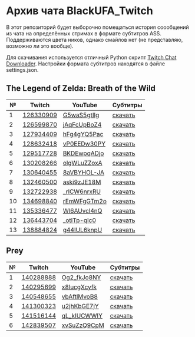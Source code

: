 # Архив чата BlackUFA_Twitch

В этот репозиторий будет выборочно помещаться история соообщений из чата на определённых стримах в формате субтитров ASS. Поддерживаются цвета ников, однако смайлов нет (не представляю, возможно ли это вообще).

Для скачивания используется отличный Python скрипт [Twitch Chat Downloader](https://github.com/PetterKraabol/Twitch-Chat-Downloader). Настройки формата субтитров находятся в файле settings.json.

## The Legend of Zelda: Breath of the Wild

| № | Twitch | YouTube | Субтитры |
| --- | --- | --- | --- |
| 1 | [126330909](https://www.twitch.tv/videos/126330909) | [G5waS5gtIlg](https://www.youtube.com/watch?v=G5waS5gtIlg) | [скачать](chats/v126330909.ass) |
| 2 | [126599870](https://www.twitch.tv/videos/126599870) | [jAqFcUpBoZ4](https://www.youtube.com/watch?v=jAqFcUpBoZ4) | [скачать](chats/v126599870.ass) |
| 3 | [127934409](https://www.twitch.tv/videos/127934409) | [hFg4gYQ5Pac](https://www.youtube.com/watch?v=hFg4gYQ5Pac) | [скачать](chats/v127934409.ass) |
| 4 | [128632418](https://www.twitch.tv/videos/128632418) | [vP0EEDw30PY](https://www.youtube.com/watch?v=vP0EEDw30PY) | [скачать](chats/v128632418.ass) |
| 5 | [129517728](https://www.twitch.tv/videos/129517728) | [BKDEwpqADjo](https://www.youtube.com/watch?v=BKDEwpqADjo) | [скачать](chats/v129517728.ass) |
| 6 | [130208266](https://www.twitch.tv/videos/130208266) | [olgWLuZZoxA](https://www.youtube.com/watch?v=olgWLuZZoxA) | [скачать](chats/v130208266.ass) |
| 7 | [130640455](https://www.twitch.tv/videos/130640455) | [8aVBYHOL-JA](https://www.youtube.com/watch?v=8aVBYHOL-JA) | [скачать](chats/v130640455.ass) |
| 8 | [132460500](https://www.twitch.tv/videos/132460500) | [aski9zJE18M](https://www.youtube.com/watch?v=aski9zJE18M) | [скачать](chats/v132460500.ass) |
| 9 | [132722938](https://www.twitch.tv/videos/132722938) | [_rlCW6nrxRU](https://www.youtube.com/watch?v=_rlCW6nrxRU) | [скачать](chats/v132722938.ass) |
| 10 | [134698840](https://www.twitch.tv/videos/134698840) | [rEmWFgGTm2o](https://www.youtube.com/watch?v=rEmWFgGTm2o) | [скачать](chats/v134698840.ass) |
| 11 | [135336477](https://www.twitch.tv/videos/135336477) | [Wl6AUvcl4nQ](https://www.youtube.com/watch?v=Wl6AUvcl4nQ) | [скачать](chats/v135336477.ass) |
| 12 | [136443704](https://www.twitch.tv/videos/136443704) | [_otITp-qIc0](https://www.youtube.com/watch?v=_otITp-qIc0) | [скачать](chats/v136443704.ass) |
| 13 | [138884824](https://www.twitch.tv/videos/138884824) | [g44IUL6knpU](https://www.youtube.com/watch?v=g44IUL6knpU) | [скачать](chats/v138884824.ass) |

## Prey

| № | Twitch | YouTube | Субтитры |
| --- | --- | --- | --- |
| 1 | [140288888](https://www.twitch.tv/videos/140288888) | [Og2_fkJo8NY](https://www.youtube.com/watch?v=Og2_fkJo8NY) | [скачать](chats/v140288888.ass) |
| 2 | [140295699](https://www.twitch.tv/videos/140295699) | [x8lucgXcyfk](https://www.youtube.com/watch?v=x8lucgXcyfk) | [скачать](chats/v140295699.ass) |
| 3 | [140548655](https://www.twitch.tv/videos/140548655) | [vbAftlMvoB8](https://www.youtube.com/watch?v=vbAftlMvoB8) | [скачать](chats/v140548655.ass) |
| 4 | [141300323](https://www.twitch.tv/videos/141300323) | [u2jhKbGE7jY](https://www.youtube.com/watch?v=u2jhKbGE7jY) | [скачать](chats/v141300323.ass) |
| 5 | [141516144](https://www.twitch.tv/videos/141516144) | [qL_kIUCWWIY](https://www.youtube.com/watch?v=qL_kIUCWWIY) | [скачать](chats/v141516144.ass) |
| 6 | [142839507](https://www.twitch.tv/videos/142839507) | [xvSuZzQ9CpM](https://www.youtube.com/watch?v=xvSuZzQ9CpM) | [скачать](chats/v142839507.ass) |
